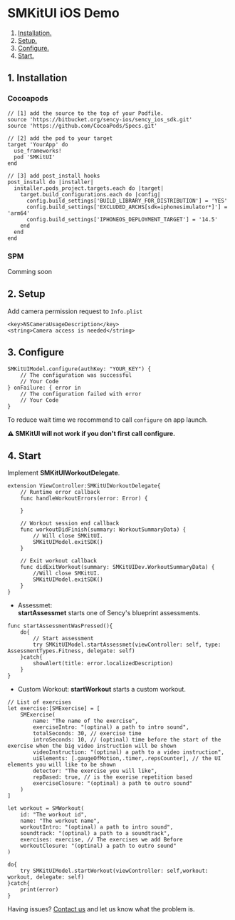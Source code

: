 # SMKitUI iOS Demo

1. [ Installation. ](#inst)
2. [ Setup. ](#setup)
3. [ Configure. ](#conf)
4. [ Start. ](#start)

<a name="inst"></a>
## 1. Installation

### Cocoapods
```
// [1] add the source to the top of your Podfile.
source 'https://bitbucket.org/sency-ios/sency_ios_sdk.git'
source 'https://github.com/CocoaPods/Specs.git'

// [2] add the pod to your target
target 'YourApp' do
  use_frameworks!
  pod 'SMKitUI'
end

// [3] add post_install hooks
post_install do |installer|
  installer.pods_project.targets.each do |target|
    target.build_configurations.each do |config|
      config.build_settings['BUILD_LIBRARY_FOR_DISTRIBUTION'] = 'YES'
      config.build_settings['EXCLUDED_ARCHS[sdk=iphonesimulator*]'] = 'arm64'
      config.build_settings['IPHONEOS_DEPLOYMENT_TARGET'] = '14.5'
    end
  end
end
```

### SPM

Comming soon


<a name="setup"></a>
## 2. Setup
Add camera permission request to `Info.plist`
```
<key>NSCameraUsageDescription</key>
<string>Camera access is needed</string>
```


<a name="conf"></a>
## 3. Configure
```
SMKitUIModel.configure(authKey: "YOUR_KEY") {
    // The configuration was successful
    // Your Code
} onFailure: { error in
    // The configuration failed with error
    // Your Code
}
```
To reduce wait time we recommend to call `configure` on app launch.

**⚠️ SMKitUI will not work if you don't first call configure.**


<a name="start"></a>
## 4. Start
Implement **SMKitUIWorkoutDelegate**.
```
extension ViewController:SMKitUIWorkoutDelegate{
    // Runtime error callback
    func handleWorkoutErrors(error: Error) {
        
    }

    // Workout session end callback
    func workoutDidFinish(summary: WorkoutSummaryData) {
        // Will close SMKitUI.
        SMKitUIModel.exitSDK()
    }

    // Exit workout callback
    func didExitWorkout(summary: SMKitUIDev.WorkoutSummaryData) {
        //Will close SMKitUI.
        SMKitUIModel.exitSDK()
    }
}
```
    
- Assessmet:  
**startAssessmet** starts one of Sency's blueprint assessments.
```
func startAssessmentWasPressed(){
    do{
        // Start assessment
        try SMKitUIModel.startAssessmet(viewController: self, type: AssessmentTypes.Fitness, delegate: self)
    }catch{
        showAlert(title: error.localizedDescription)
    }
}
```

- Custom Workout:
**startWorkout** starts a custom workout.
```
// List of exercises
let exercise:[SMExercise] = [
    SMExercise(
        name: "The name of the exercise",
        exerciseIntro: "(optinal) a path to intro sound",
        totalSeconds: 30, // exercise time
        introSeconds: 10, // (optinal) time before the start of the exercise when the big video instruction will be shown
        videoInstruction: "(optinal) a path to a video instruction",
        uiElements: [.gaugeOfMotion,.timer,.repsCounter], // the UI elements you will like to be shown
        detector: "The exercise you will like",
        repBased: true, // is the exerise repetition based
        exerciseClosure: "(optinal) a path to outro sound"
    )
]

let workout = SMWorkout(
    id: "The workout id",
    name: "The workout name",
    workoutIntro: "(optinal) a path to intro sound",
    soundtrack: "(optinal) a path to a soundtrack",
    exercises: exercise, // The exercises we add Before
    workoutClosure: "(optinal) a path to outro sound"
)

do{
    try SMKitUIModel.startWorkout(viewController: self,workout: workout, delegate: self)
}catch{
    print(error)
}
```

Having issues? [Contact us](support@sency.ai) and let us know what the problem is.
